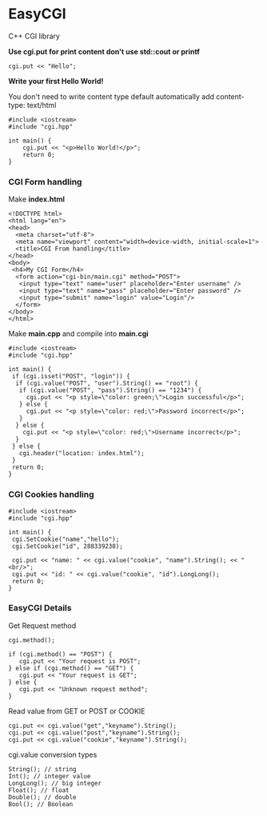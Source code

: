 # EasyCGI
<p>C++ CGI library</p>

<b>Use cgi.put for print content don't use std::cout or printf</b>

```
cgi.put << "Hello";
```

<b>Write your first Hello World!</b>
<p>You don't need to write content type 
default automatically add content-type: text/html</p>

```
#include <iostream>
#include "cgi.hpp"

int main() {
    cgi.put << "<p>Hello World!</p>";
    return 0;
}
```

<h3>CGI Form handling</h3>

<p>Make <b>index.html</b></p>

```
<!DOCTYPE html>
<html lang="en">
<head>
  <meta charset="utf-8">
  <meta name="viewport" content="width=device-width, initial-scale=1">
  <title>CGI From handling</title>
</head>
<body>
 <h4>My CGI Form</h4>
  <form action="cgi-bin/main.cgi" method="POST">
   <input type="text" name="user" placeholder="Enter username" />
   <input type="text" name="pass" placeholder="Enter password" />
   <input type="submit" name="login" value="Login"/>
  </form>
</body>
</html>
```

<p>Make <b>main.cpp</b> and compile into <b>main.cgi</b></p>

```
#include <iostream>
#include "cgi.hpp"

int main() {
 if (cgi.isset("POST", "login")) {
  if (cgi.value("POST", "user").String() == "root") {
   if (cgi.value("POST", "pass").String() == "1234") {
     cgi.put << "<p style=\"color: green;\">Login successful</p>";
   } else {
     cgi.put << "<p style=\"color: red;\">Password incorrect</p>";
   }
  } else {
    cgi.put << "<p style=\"color: red;\">Username incorrect</p>";
  }
 } else {
   cgi.header("location: index.html");
 }
 return 0;
}
```

<h3>CGI Cookies handling</h3>

```
#include <iostream>
#include "cgi.hpp"

int main() {
 cgi.SetCookie("name","hello");
 cgi.SetCookie("id", 288339238);

 cgi.put << "name: " << cgi.value("cookie", "name").String(); << "<br/>";
 cgi.put << "id: " << cgi.value("cookie", "id").LongLong();
 return 0;
}
```

<h3>EasyCGI Details</h3>

<p>Get Request method</p>

```
cgi.method();
```

```
if (cgi.method() == "POST") {
   cgi.put << "Your request is POST";
} else if (cgi.method() == "GET") {
   cgi.put << "Your request is GET";
} else {
   cgi.put << "Unknown request method";
}
```

<p>Read value from GET or POST or COOKIE</p>

```
cgi.put << cgi.value("get","keyname").String();
cgi.put << cgi.value("post","keyname").String();
cgi.put << cgi.value("cookie","keyname").String();
```

<p>cgi.value conversion types</p>

```
String(); // string
Int(); // integer value
LongLong(); // big integer
Float(); // float
Double(); // double
Bool(); // Boolean
```
